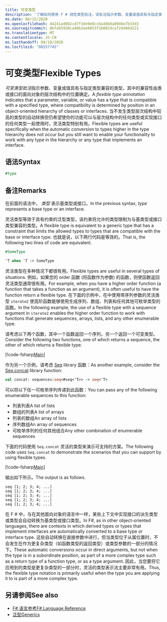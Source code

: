 ```yaml
---
title: 可变类型
description: '了解如何使用 F # 挠性类型批注，该批注指示参数、变量或值具有与指定类型兼容的类型。'
ms.date: 08/15/2020
ms.openlocfilehash: 44241ad082cd7f3de9e0cc6a48b8a8946e7b33d3
ms.sourcegitcommit: 8bfeb5930ca48b2ee6053f16082dcaf24d46d221
ms.translationtype: MT
ms.contentlocale: zh-CN
ms.lasthandoff: 08/18/2020
ms.locfileid: "88557745"
---
```

# <a name="flexible-types"></a><span data-ttu-id="8117a-103">可变类型</span><span class="sxs-lookup"><span data-stu-id="8117a-103">Flexible Types</span></span>

<span data-ttu-id="8117a-104">*可变类型批注*指示参数、变量或值具有与指定类型兼容的类型，其中的兼容性由类或接口的面向对象的层次结构中的位置确定。</span><span class="sxs-lookup"><span data-stu-id="8117a-104">A *flexible type annotation* indicates that a parameter, variable, or value has a type that is compatible with a specified type, where compatibility is determined by position in an object-oriented hierarchy of classes or interfaces.</span></span> <span data-ttu-id="8117a-105">当不发生类型层次结构中较高的类型的自动转换但仍希望使你的功能可以与层次结构中的任何类型或实现接口的任何类型一起使用时，灵活类型特别有用。</span><span class="sxs-lookup"><span data-stu-id="8117a-105">Flexible types are useful specifically when the automatic conversion to types higher in the type hierarchy does not occur but you still want to enable your functionality to work with any type in the hierarchy or any type that implements an interface.</span></span>

## <a name="syntax"></a><span data-ttu-id="8117a-106">语法</span><span class="sxs-lookup"><span data-stu-id="8117a-106">Syntax</span></span>

```fsharp
#type
```

## <a name="remarks"></a><span data-ttu-id="8117a-107">备注</span><span class="sxs-lookup"><span data-stu-id="8117a-107">Remarks</span></span>

<span data-ttu-id="8117a-108">在前面的语法中， *类型* 表示基类型或接口。</span><span class="sxs-lookup"><span data-stu-id="8117a-108">In the previous syntax, *type* represents a base type or an interface.</span></span>

<span data-ttu-id="8117a-109">灵活类型等效于具有约束的泛型类型，该约束将允许的类型限制为与基类型或接口类型兼容的类型。</span><span class="sxs-lookup"><span data-stu-id="8117a-109">A flexible type is equivalent to a generic type that has a constraint that limits the allowed types to types that are compatible with the base or interface type.</span></span> <span data-ttu-id="8117a-110">也就是说，以下两行代码是等效的。</span><span class="sxs-lookup"><span data-stu-id="8117a-110">That is, the following two lines of code are equivalent.</span></span>

```fsharp
#SomeType

'T when 'T :> SomeType
```

<span data-ttu-id="8117a-111">灵活类型在多种情况下都很有用。</span><span class="sxs-lookup"><span data-stu-id="8117a-111">Flexible types are useful in several types of situations.</span></span> <span data-ttu-id="8117a-112">例如，如果您的 order 函数 (将函数作为参数) 的函数，则使函数返回灵活类型通常很有用。</span><span class="sxs-lookup"><span data-stu-id="8117a-112">For example, when you have a higher order function (a function that takes a function as an argument), it is often useful to have the function return a flexible type.</span></span> <span data-ttu-id="8117a-113">在下面的示例中，在中使用带序列参数的灵活类型 `iterate2` 使高阶函数能够使用生成序列、数组、列表和任何其他可枚举类型的函数。</span><span class="sxs-lookup"><span data-stu-id="8117a-113">In the following example, the use of a flexible type with a sequence argument in `iterate2` enables the higher order function to work with functions that generate sequences, arrays, lists, and any other enumerable type.</span></span>

<span data-ttu-id="8117a-114">请考虑以下两个函数，其中一个函数返回一个序列，另一个返回一个可变类型。</span><span class="sxs-lookup"><span data-stu-id="8117a-114">Consider the following two functions, one of which returns a sequence, the other of which returns a flexible type.</span></span>

[!code-fsharp[Main](~/samples/snippets/fsharp/lang-ref-2/snippet4101.fs)]

<span data-ttu-id="8117a-115">作为另一个示例，请考虑 [Seq](https://fsharp.github.io/fsharp-core-docs/reference/fsharp-collections-seqmodule.html#concat) library 函数：</span><span class="sxs-lookup"><span data-stu-id="8117a-115">As another example, consider the [Seq.concat](https://fsharp.github.io/fsharp-core-docs/reference/fsharp-collections-seqmodule.html#concat) library function:</span></span>

```fsharp
val concat: sequences:seq<#seq<'T>> -> seq<'T>
```

<span data-ttu-id="8117a-116">可以将以下任一可枚举序列传递到此函数：</span><span class="sxs-lookup"><span data-stu-id="8117a-116">You can pass any of the following enumerable sequences to this function:</span></span>

- <span data-ttu-id="8117a-117">列表列表</span><span class="sxs-lookup"><span data-stu-id="8117a-117">A list of lists</span></span>
- <span data-ttu-id="8117a-118">数组的列表</span><span class="sxs-lookup"><span data-stu-id="8117a-118">A list of arrays</span></span>
- <span data-ttu-id="8117a-119">列表的数组</span><span class="sxs-lookup"><span data-stu-id="8117a-119">An array of lists</span></span>
- <span data-ttu-id="8117a-120">序列数组</span><span class="sxs-lookup"><span data-stu-id="8117a-120">An array of sequences</span></span>
- <span data-ttu-id="8117a-121">可枚举序列的任何其他组合</span><span class="sxs-lookup"><span data-stu-id="8117a-121">Any other combination of enumerable sequences</span></span>

<span data-ttu-id="8117a-122">下面的代码使用 `Seq.concat` 灵活的类型来演示可支持的方案。</span><span class="sxs-lookup"><span data-stu-id="8117a-122">The following code uses `Seq.concat` to demonstrate the scenarios that you can support by using flexible types.</span></span>

[!code-fsharp[Main](~/samples/snippets/fsharp/lang-ref-2/snippet4102.fs)]

<span data-ttu-id="8117a-123">输出如下所示。</span><span class="sxs-lookup"><span data-stu-id="8117a-123">The output is as follows.</span></span>

```console
seq [1; 2; 3; 4; ...]
seq [1; 2; 3; 4; ...]
seq [1; 2; 3; 4; ...]
seq [1; 2; 3; 4; ...]
seq [1; 2; 3; 4; ...]
```

<span data-ttu-id="8117a-124">在 F # 中，与在其他面向对象的语言中一样，某些上下文中实现接口的派生类型或类型会自动转换为基类型或接口类型。</span><span class="sxs-lookup"><span data-stu-id="8117a-124">In F#, as in other object-oriented languages, there are contexts in which derived types or types that implement interfaces are automatically converted to a base type or interface type.</span></span> <span data-ttu-id="8117a-125">这些自动转换在直接参数中进行，但当类型位于从属位置时，不会发生在作为更复杂类型（如函数类型的返回类型）或类型参数的一部分的情况下。</span><span class="sxs-lookup"><span data-stu-id="8117a-125">These automatic conversions occur in direct arguments, but not when the type is in a subordinate position, as part of a more complex type such as a return type of a function type, or as a type argument.</span></span> <span data-ttu-id="8117a-126">因此，当您要将它应用到的类型是更复杂类型的一部分时，灵活的类型表示法主要非常有用。</span><span class="sxs-lookup"><span data-stu-id="8117a-126">Thus, the flexible type notation is primarily useful when the type you are applying it to is part of a more complex type.</span></span>

## <a name="see-also"></a><span data-ttu-id="8117a-127">另请参阅</span><span class="sxs-lookup"><span data-stu-id="8117a-127">See also</span></span>

- [<span data-ttu-id="8117a-128">F# 语言参考</span><span class="sxs-lookup"><span data-stu-id="8117a-128">F# Language Reference</span></span>](index.md)
- [<span data-ttu-id="8117a-129">泛型</span><span class="sxs-lookup"><span data-stu-id="8117a-129">Generics</span></span>](./generics/index.md)
